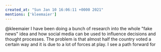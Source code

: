 ```yaml
---
created_at: "Sun Jan 10 16:06:11 +0000 2021"
mentions: ['kleemaier']
---
```


@kleemaier I have been doing a bunch of research into the whole "fake news" idea and how social media can be used to influence decisions and thought processes. The problem is that almost half the country voted a certain way and it is due to a lot of forces at play. I see a path forward for